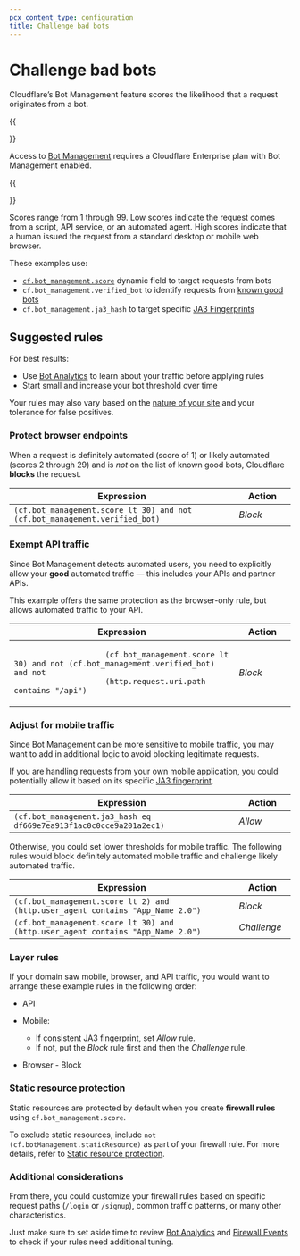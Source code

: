```yaml
---
pcx_content_type: configuration
title: Challenge bad bots
---
```


# Challenge bad bots

Cloudflare’s Bot Management feature scores the likelihood that a request originates from a bot.

{{<Aside type="warning">}}

Access to [Bot Management](/bots/get-started/bm-subscription/) requires a Cloudflare Enterprise plan with Bot Management enabled.

{{</Aside>}}

Scores range from 1 through 99. Low scores indicate the request comes from a script, API service, or an automated agent. High scores indicate that a human issued the request from a standard desktop or mobile web browser.

These examples use:

- [`cf.bot_management.score`](/ruleset-engine/rules-language/fields/#field-cf-bot_management-score) dynamic field to target requests from bots
- `cf.bot_management.verified_bot` to identify requests from [known good bots](https://radar.cloudflare.com/verified-bots)
- `cf.bot_management.ja3_hash` to target specific [JA3 Fingerprints](/bots/concepts/ja3-fingerprint/)

## Suggested rules

For best results:

- Use [Bot Analytics](/bots/get-started/bm-subscription/#enable-bot-management-for-enterprise) to learn about your traffic before applying rules
- Start small and increase your bot threshold over time

Your rules may also vary based on the [nature of your site](/bots/get-started/bm-subscription/#step-4--create-additional-firewall-rules) and your tolerance for false positives.

### Protect browser endpoints

When a request is definitely automated (score of 1) or likely automated (scores 2 through 29) and is _not_ on the list of known good bots, Cloudflare **blocks** the request.

<table style="table-layout:fixed; width:100%">
	<thead>
		<tr>
			<th>Expression</th>
			<th style="width:20%">Action</th>
		</tr>
	</thead>
	<tbody>
		<tr>
			<td>
				<code>(cf.bot_management.score lt 30) and not (cf.bot_management.verified_bot)</code>
			</td>
			<td>
				<em>Block</em>
			</td>
		</tr>
	</tbody>
</table>

### Exempt API traffic

Since Bot Management detects automated users, you need to explicitly allow your **good** automated traffic⁠ — this includes your APIs and partner APIs.

This example offers the same protection as the browser-only rule, but allows automated traffic to your API.

<table style="table-layout:fixed; width:100%">
	<thead>
		<tr>
			<th>Expression</th>
			<th style="width:20%">Action</th>
		</tr>
	</thead>
	<tbody>
		<tr>
			<td>
				<code>
					(cf.bot_management.score lt 30) and not (cf.bot_management.verified_bot) and not
					(http.request.uri.path contains "/api")
				</code>
			</td>
			<td>
				<em>Block</em>
			</td>
		</tr>
	</tbody>
</table>

### Adjust for mobile traffic

Since Bot Management can be more sensitive to mobile traffic, you may want to add in additional logic to avoid blocking legitimate requests.

If you are handling requests from your own mobile application, you could potentially allow it based on its specific [JA3 fingerprint](/bots/concepts/ja3-fingerprint/).

<table style="table-layout:fixed; width:100%">
	<thead>
		<tr>
			<th>Expression</th>
			<th style="width:20%">Action</th>
		</tr>
	</thead>
	<tbody>
		<tr>
			<td>
				<code>(cf.bot_management.ja3_hash eq df669e7ea913f1ac0c0cce9a201a2ec1)</code>
			</td>
			<td>
				<em>Allow</em>
			</td>
		</tr>
	</tbody>
</table>

Otherwise, you could set lower thresholds for mobile traffic. The following rules would block definitely automated mobile traffic and challenge likely automated traffic.

<table style="table-layout:fixed; width:100%">
	<thead>
		<tr>
			<th>Expression</th>
			<th style="width:20%">Action</th>
		</tr>
	</thead>
	<tbody>
		<tr>
			<td>
				<code>(cf.bot_management.score lt 2) and (http.user_agent contains "App_Name 2.0")</code>
			</td>
			<td>
				<em>Block</em>
			</td>
		</tr>
		<tr>
			<td>
				<code>(cf.bot_management.score lt 30) and (http.user_agent contains "App_Name 2.0")</code>
			</td>
			<td>
				<em>Challenge</em>
			</td>
		</tr>
	</tbody>
</table>

### Layer rules

If your domain saw mobile, browser, and API traffic, you would want to arrange these example rules in the following order:

- API

- Mobile:

  - If consistent JA3 fingerprint, set _Allow_ rule.
  - If not, put the _Block_ rule first and then the _Challenge_ rule.

- Browser - Block

### Static resource protection

Static resources are protected by default when you create **firewall rules** using `cf.bot_management.score`.

To exclude static resources, include <code class="InlineCode">not (cf.botManagement.staticResource)</code> as part of your firewall rule. For more details, refer to [Static resource protection](/bots/reference/static-resources/).

### Additional considerations

From there, you could customize your firewall rules based on specific request paths (`/login` or `/signup`), common traffic patterns, or many other characteristics.

Just make sure to set aside time to review [Bot Analytics](/bots/bot-analytics/bm-subscription/) and [Firewall Events](/waf/analytics/) to check if your rules need additional tuning.
